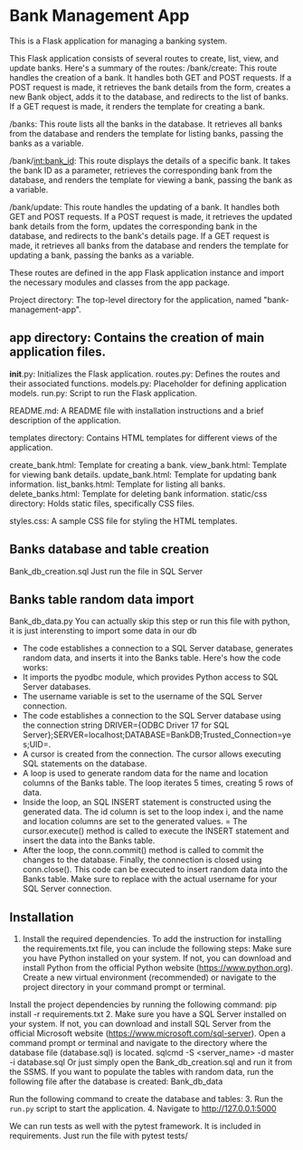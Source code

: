 # Bank Management App

This is a Flask application for managing a banking system.

This Flask application consists of several routes to create, list, view, and update banks. Here's a summary of the routes:
/bank/create: This route handles the creation of a bank. It handles both GET and POST requests. If a POST request is made, it retrieves the bank details from the form, creates a new Bank object, adds it to the database, and redirects to the list of banks. If a GET request is made, it renders the template for creating a bank.

/banks: This route lists all the banks in the database. It retrieves all banks from the database and renders the template for listing banks, passing the banks as a variable.

/bank/<int:bank_id>: This route displays the details of a specific bank. It takes the bank ID as a parameter, retrieves the corresponding bank from the database, and renders the template for viewing a bank, passing the bank as a variable.

/bank/update: This route handles the updating of a bank. It handles both GET and POST requests. If a POST request is made, it retrieves the updated bank details from the form, updates the corresponding bank in the database, and redirects to the bank's details page. If a GET request is made, it retrieves all banks from the database and renders the template for updating a bank, passing the banks as a variable.

These routes are defined in the app Flask application instance and import the necessary modules and classes from the app package.

Project directory: The top-level directory for the application, named "bank-management-app".

## app directory: Contains the creation of main application files.

__init__.py: Initializes the Flask application.
routes.py: Defines the routes and their associated functions.
models.py: Placeholder for defining application models.
run.py: Script to run the Flask application.

README.md: A README file with installation instructions and a brief description of the application.

templates directory: Contains HTML templates for different views of the application.

create_bank.html: Template for creating a bank.
view_bank.html: Template for viewing bank details.
update_bank.html: Template for updating bank information.
list_banks.html: Template for listing all banks.
delete_banks.html: Template for deleting bank information.
static/css directory: Holds static files, specifically CSS files.

styles.css: A sample CSS file for styling the HTML templates.

## Banks database and table creation
Bank_db_creation.sql
Just run the file in SQL Server

## Banks table random data import
Bank_db_data.py
You can actually skip this step or run this file with python, it is just interensting to import some data in our db
- The code establishes a connection to a SQL Server database, generates random data, and inserts it into the Banks table.
Here's how the code works:
- It imports the pyodbc module, which provides Python access to SQL Server databases.
- The username variable is set to the username of the SQL Server connection.
- The code establishes a connection to the SQL Server database using the connection string DRIVER={ODBC Driver 17 for SQL Server};SERVER=localhost;DATABASE=BankDB;Trusted_Connection=yes;UID=<username>.
- A cursor is created from the connection. The cursor allows executing SQL statements on the database.
- A loop is used to generate random data for the name and location columns of the Banks table. The loop iterates 5 times, creating 5 rows of data.
- Inside the loop, an SQL INSERT statement is constructed using the generated data. The id column is set to the loop index i, and the name and location columns are set to the generated values.
= The cursor.execute() method is called to execute the INSERT statement and insert the data into the Banks table.
- After the loop, the conn.commit() method is called to commit the changes to the database.
Finally, the connection is closed using conn.close().
This code can be executed to insert random data into the Banks table. Make sure to replace <username> with the actual username for your SQL Server connection. 

## Installation

1. Install the required dependencies.
To add the instruction for installing the requirements.txt file, you can include the following steps:
Make sure you have Python installed on your system. If not, you can download and install Python from the official Python website (https://www.python.org).
Create a new virtual environment (recommended) or navigate to the project directory in your command prompt or terminal.

Install the project dependencies by running the following command:
pip install -r requirements.txt
2. Make sure you have a SQL Server installed on your system. If not, you can download and install SQL Server from the official Microsoft website (https://www.microsoft.com/sql-server).
Open a command prompt or terminal and navigate to the directory where the database file (database.sql) is located.
sqlcmd -S <server_name> -d master -i database.sql
Or just simply open the Bank_db_creation.sql and run it from the SSMS.
If you want to populate the tables with random data, run the following file after the database is created:
Bank_db_data

Run the following command to create the database and tables:
3. Run the `run.py` script to start the application.
4. Navigate to http://127.0.0.1:5000

We can run tests as well with the pytest framework. It is included in requirements. Just run the file with pytest tests/
